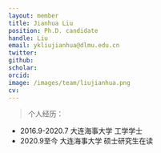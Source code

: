```yaml
---
layout: member
title: Jianhua Liu
position: Ph.D. candidate
handle: Liu
email: ykliujianhua@dlmu.edu.cn
twitter: 
github: 
scholar:
orcid: 
image: /images/team/liujianhua.png
cv: 
---
```


> 个人经历：

- 2016.9-2020.7 大连海事大学 工学学士 
- 2020.9至今 大连海事大学 硕士研究生在读 